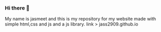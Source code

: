 ### Hi there 👋
My name is jasmeet and this is my repository for my website made with simple html,css and js and a js library.
link > jass2909.github.io
